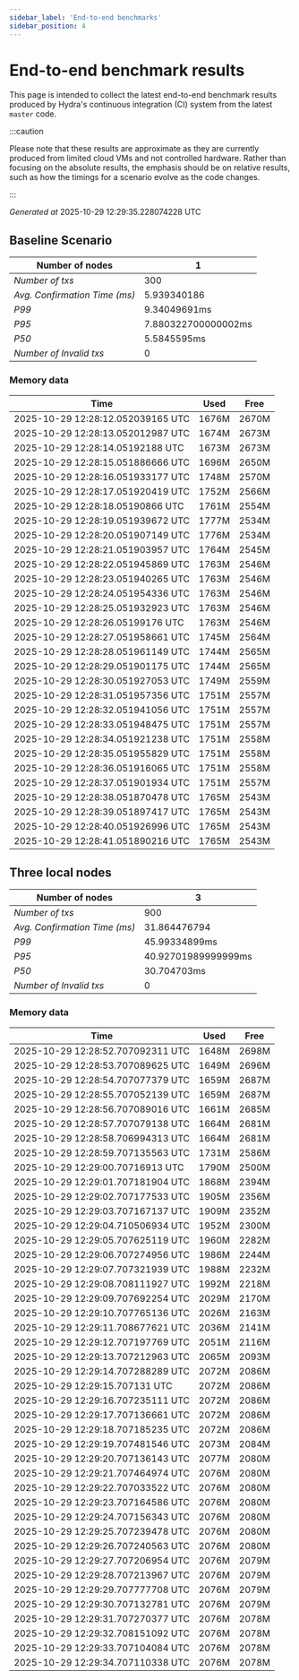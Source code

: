 ```yaml
--- 
sidebar_label: 'End-to-end benchmarks' 
sidebar_position: 4 
--- 
```


# End-to-end benchmark results 

This page is intended to collect the latest end-to-end benchmark  results produced by Hydra's continuous integration (CI) system from  the latest `master` code.

:::caution

Please note that these results are approximate  as they are currently produced from limited cloud VMs and not controlled hardware.  Rather than focusing on the absolute results,   the emphasis should be on relative results,  such as how the timings for a scenario evolve as the code changes.

:::

_Generated at_  2025-10-29 12:29:35.228074228 UTC


## Baseline Scenario



| Number of nodes |  1 | 
| -- | -- |
| _Number of txs_ | 300 |
| _Avg. Confirmation Time (ms)_ | 5.939340186 |
| _P99_ | 9.34049691ms |
| _P95_ | 7.880322700000002ms |
| _P50_ | 5.5845595ms |
| _Number of Invalid txs_ | 0 |
      

### Memory data 

 | Time | Used | Free | 
|------------------------------------|------|------|
 | 2025-10-29 12:28:12.052039165 UTC | 1676M | 2670M | 
 | 2025-10-29 12:28:13.052012987 UTC | 1674M | 2673M | 
 | 2025-10-29 12:28:14.05192188 UTC | 1673M | 2673M | 
 | 2025-10-29 12:28:15.051886666 UTC | 1696M | 2650M | 
 | 2025-10-29 12:28:16.051933177 UTC | 1748M | 2570M | 
 | 2025-10-29 12:28:17.051920419 UTC | 1752M | 2566M | 
 | 2025-10-29 12:28:18.05190866 UTC | 1761M | 2554M | 
 | 2025-10-29 12:28:19.051939672 UTC | 1777M | 2534M | 
 | 2025-10-29 12:28:20.051907149 UTC | 1776M | 2534M | 
 | 2025-10-29 12:28:21.051903957 UTC | 1764M | 2545M | 
 | 2025-10-29 12:28:22.051945869 UTC | 1763M | 2546M | 
 | 2025-10-29 12:28:23.051940265 UTC | 1763M | 2546M | 
 | 2025-10-29 12:28:24.051954336 UTC | 1763M | 2546M | 
 | 2025-10-29 12:28:25.051932923 UTC | 1763M | 2546M | 
 | 2025-10-29 12:28:26.05199176 UTC | 1763M | 2546M | 
 | 2025-10-29 12:28:27.051958661 UTC | 1745M | 2564M | 
 | 2025-10-29 12:28:28.051961149 UTC | 1744M | 2565M | 
 | 2025-10-29 12:28:29.051901175 UTC | 1744M | 2565M | 
 | 2025-10-29 12:28:30.051927053 UTC | 1749M | 2559M | 
 | 2025-10-29 12:28:31.051957356 UTC | 1751M | 2557M | 
 | 2025-10-29 12:28:32.051941056 UTC | 1751M | 2557M | 
 | 2025-10-29 12:28:33.051948475 UTC | 1751M | 2557M | 
 | 2025-10-29 12:28:34.051921238 UTC | 1751M | 2558M | 
 | 2025-10-29 12:28:35.051955829 UTC | 1751M | 2558M | 
 | 2025-10-29 12:28:36.051916065 UTC | 1751M | 2558M | 
 | 2025-10-29 12:28:37.051901934 UTC | 1751M | 2557M | 
 | 2025-10-29 12:28:38.051870478 UTC | 1765M | 2543M | 
 | 2025-10-29 12:28:39.051897417 UTC | 1765M | 2543M | 
 | 2025-10-29 12:28:40.051926996 UTC | 1765M | 2543M | 
 | 2025-10-29 12:28:41.051890216 UTC | 1765M | 2543M | 


## Three local nodes



| Number of nodes |  3 | 
| -- | -- |
| _Number of txs_ | 900 |
| _Avg. Confirmation Time (ms)_ | 31.864476794 |
| _P99_ | 45.99334899ms |
| _P95_ | 40.92701989999999ms |
| _P50_ | 30.704703ms |
| _Number of Invalid txs_ | 0 |
      

### Memory data 

 | Time | Used | Free | 
|------------------------------------|------|------|
 | 2025-10-29 12:28:52.707092311 UTC | 1648M | 2698M | 
 | 2025-10-29 12:28:53.707089625 UTC | 1649M | 2696M | 
 | 2025-10-29 12:28:54.707077379 UTC | 1659M | 2687M | 
 | 2025-10-29 12:28:55.707052139 UTC | 1659M | 2687M | 
 | 2025-10-29 12:28:56.707089016 UTC | 1661M | 2685M | 
 | 2025-10-29 12:28:57.707079138 UTC | 1664M | 2681M | 
 | 2025-10-29 12:28:58.706994313 UTC | 1664M | 2681M | 
 | 2025-10-29 12:28:59.707135563 UTC | 1731M | 2586M | 
 | 2025-10-29 12:29:00.70716913 UTC | 1790M | 2500M | 
 | 2025-10-29 12:29:01.707181904 UTC | 1868M | 2394M | 
 | 2025-10-29 12:29:02.707177533 UTC | 1905M | 2356M | 
 | 2025-10-29 12:29:03.707167137 UTC | 1909M | 2352M | 
 | 2025-10-29 12:29:04.710506934 UTC | 1952M | 2300M | 
 | 2025-10-29 12:29:05.707625119 UTC | 1960M | 2282M | 
 | 2025-10-29 12:29:06.707274956 UTC | 1986M | 2244M | 
 | 2025-10-29 12:29:07.707321939 UTC | 1988M | 2232M | 
 | 2025-10-29 12:29:08.708111927 UTC | 1992M | 2218M | 
 | 2025-10-29 12:29:09.707692254 UTC | 2029M | 2170M | 
 | 2025-10-29 12:29:10.707765136 UTC | 2026M | 2163M | 
 | 2025-10-29 12:29:11.708677621 UTC | 2036M | 2141M | 
 | 2025-10-29 12:29:12.707197769 UTC | 2051M | 2116M | 
 | 2025-10-29 12:29:13.707212963 UTC | 2065M | 2093M | 
 | 2025-10-29 12:29:14.707288289 UTC | 2072M | 2086M | 
 | 2025-10-29 12:29:15.707131 UTC | 2072M | 2086M | 
 | 2025-10-29 12:29:16.707235111 UTC | 2072M | 2086M | 
 | 2025-10-29 12:29:17.707136661 UTC | 2072M | 2086M | 
 | 2025-10-29 12:29:18.707185235 UTC | 2072M | 2086M | 
 | 2025-10-29 12:29:19.707481546 UTC | 2073M | 2084M | 
 | 2025-10-29 12:29:20.707136143 UTC | 2077M | 2080M | 
 | 2025-10-29 12:29:21.707464974 UTC | 2076M | 2080M | 
 | 2025-10-29 12:29:22.707033522 UTC | 2076M | 2080M | 
 | 2025-10-29 12:29:23.707164586 UTC | 2076M | 2080M | 
 | 2025-10-29 12:29:24.707156343 UTC | 2076M | 2080M | 
 | 2025-10-29 12:29:25.707239478 UTC | 2076M | 2080M | 
 | 2025-10-29 12:29:26.707240563 UTC | 2076M | 2080M | 
 | 2025-10-29 12:29:27.707206954 UTC | 2076M | 2079M | 
 | 2025-10-29 12:29:28.707213967 UTC | 2076M | 2079M | 
 | 2025-10-29 12:29:29.707777708 UTC | 2076M | 2079M | 
 | 2025-10-29 12:29:30.707132781 UTC | 2076M | 2079M | 
 | 2025-10-29 12:29:31.707270377 UTC | 2076M | 2078M | 
 | 2025-10-29 12:29:32.708151092 UTC | 2076M | 2078M | 
 | 2025-10-29 12:29:33.707104084 UTC | 2076M | 2078M | 
 | 2025-10-29 12:29:34.707110338 UTC | 2076M | 2078M | 

